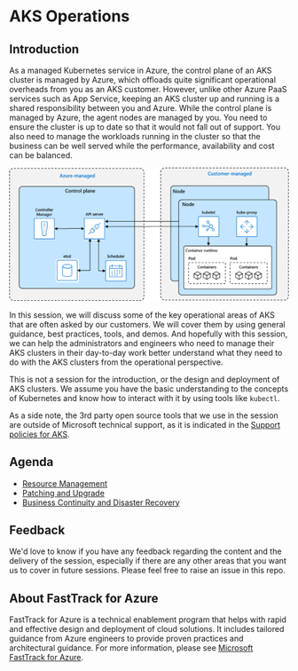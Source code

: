 # AKS Operations

## Introduction

As a managed Kubernetes service in Azure, the control plane of an AKS cluster is managed by Azure, which offloads quite significant operational overheads from you as an AKS customer. However, unlike other Azure PaaS services such as App Service, keeping an AKS cluster up and running is a shared responsibility between you and Azure. While the control plane is managed by Azure, the agent nodes are managed by you. You need to ensure the cluster is up to date so that it would not fall out of support. You also need to manage the workloads running in the cluster so that the business can be well served while the performance, availability and cost can be balanced.

![Shared responsibility](./assets/shared-responsibility.png)

In this session, we will discuss some of the key operational areas of AKS that are often asked by our customers. We will cover them by using general guidance, best practices, tools, and demos. And hopefully with this session, we can help the administrators and engineers who need to manage their AKS clusters in their day-to-day work better understand what they need to do with the AKS clusters from the operational perspective.

This is not a session for the introduction, or the design and deployment of AKS clusters. We assume you have the basic understanding to the concepts of Kubernetes and know how to interact with it by using tools like `kubectl`.

As a side note, the 3rd party open source tools that we use in the session are outside of Microsoft technical support, as it is indicated in the [Support policies for AKS](https://docs.microsoft.com/azure/aks/support-policies).

## Agenda

- [Resource Management](./articles/resource-management.md)
- [Patching and Upgrade](./articles/patching-upgrade.md)
- [Business Continuity and Disaster Recovery](./articles/bcdr.md)

## Feedback

We'd love to know if you have any feedback regarding the content and the delivery of the session, especially if there are any other areas that you want us to cover in future sessions. Please feel free to raise an issue in this repo.

## About FastTrack for Azure

FastTrack for Azure is a technical enablement program that helps with rapid and effective design and deployment of cloud solutions. It includes tailored guidance from Azure engineers to provide proven practices and architectural guidance. For more information, please see [Microsoft FastTrack for Azure](https://azure.microsoft.com/programs/azure-fasttrack/).
